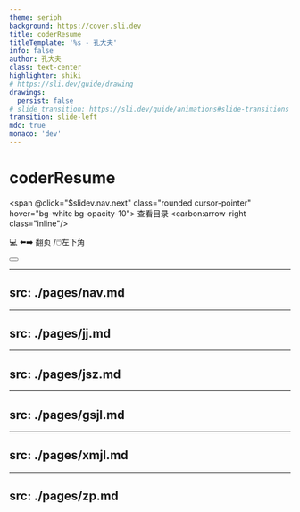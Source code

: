 ```yaml
---
theme: seriph
background: https://cover.sli.dev
title: coderResume
titleTemplate: '%s - 孔大夫'
info: false
author: 孔大夫
class: text-center
highlighter: shiki
# https://sli.dev/guide/drawing
drawings:
  persist: false
# slide transition: https://sli.dev/guide/animations#slide-transitions
transition: slide-left 
mdc: true
monaco: 'dev'
---
```


# coderResume

  <span @click="$slidev.nav.next" class="rounded cursor-pointer" hover="bg-white bg-opacity-10">
    查看目录  <carbon:arrow-right class="inline"/> 
  </span>

 
<span>💻 ⬅️➡️ 翻页 /🖱️左下角</span>

<div class="abs-br m-6 flex gap-2">
  <button @click="$slidev.nav.openInEditor()" title="Open in Editor" class="text-xl slidev-icon-btn opacity-50 !border-none !hover:text-white">
    <carbon:edit />
  </button>
  <a href="https://github.com/kongdf" target="_blank" alt="GitHub" title="打开GitHub"
    class="text-xl slidev-icon-btn opacity-50 !border-none !hover:text-white">
    <carbon-logo-github />
  </a>
</div> 
 
---
 src: ./pages/nav.md
---

---
src: ./pages/jj.md
---

---
src: ./pages/jsz.md
---
 
---
src: ./pages/gsjl.md
---

---
src: ./pages/xmjl.md
---

---
src: ./pages/zp.md
---



